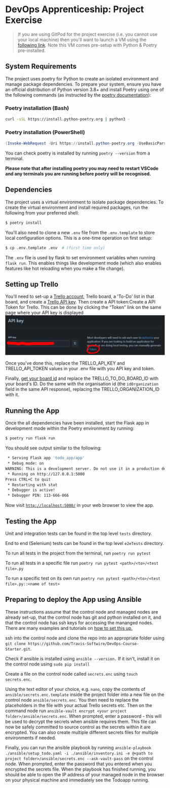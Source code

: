 # DevOps Apprenticeship: Project Exercise

> If you are using GitPod for the project exercise (i.e. you cannot use your local machine) then you'll want to launch a VM using the [following link](https://gitpod.io/#https://github.com/CorndelWithSoftwire/DevOps-Course-Starter). Note this VM comes pre-setup with Python & Poetry pre-installed.

## System Requirements

The project uses poetry for Python to create an isolated environment and manage package dependencies. To prepare your system, ensure you have an official distribution of Python version 3.8+ and install Poetry using one of the following commands (as instructed by the [poetry documentation](https://python-poetry.org/docs/#system-requirements)):

### Poetry installation (Bash)

```bash
curl -sSL https://install.python-poetry.org | python3 -
```

### Poetry installation (PowerShell)

```powershell
(Invoke-WebRequest -Uri https://install.python-poetry.org -UseBasicParsing).Content | py -
```

You can check poetry is installed by running `poetry --version` from a terminal.

**Please note that after installing poetry you may need to restart VSCode and any terminals you are running before poetry will be recognised.**

## Dependencies

The project uses a virtual environment to isolate package dependencies. To create the virtual environment and install required packages, run the following from your preferred shell:

```bash
$ poetry install
```

You'll also need to clone a new `.env` file from the `.env.template` to store local configuration options. This is a one-time operation on first setup:

```bash
$ cp .env.template .env  # (first time only)
```

The `.env` file is used by flask to set environment variables when running `flask run`. This enables things like development mode (which also enables features like hot reloading when you make a file change).

## Setting up Trello

You'll need to set-up a [Trello account](https://trello.com/signup), Trello board, a 'To-Do' list in that board, and create a [Trello API key](https://developer.atlassian.com/cloud/trello/guides/rest-api/api-introduction/#managing-your-api-key). 
Then create a API token:Create a API Token for Trello.
This can be done by clicking the “Token” link on the same page where your API key is displayed
![img.png](img.png)

Once you've done this, replace the TRELLO_API_KEY and TRELLO_API_TOKEN values in your .env file with you API key and token.



Finally, [get your board id](https://developer.atlassian.com/cloud/trello/guides/rest-api/api-introduction/#your-first-api-call) and replace the TRELLO_TO_DO_BOARD_ID with your board's ID. Do the same with the organisation id (the `idOrganization` field in the same API response), replacing the TRELLO_ORGANIZATION_ID with it.

## Running the App

Once the all dependencies have been installed, start the Flask app in development mode within the Poetry environment by running:
```bash
$ poetry run flask run
```

You should see output similar to the following:
```bash
 * Serving Flask app 'todo_app/app'
 * Debug mode: on
WARNING: This is a development server. Do not use it in a production deployment. Use a production WSGI server instead.
 * Running on http://127.0.0.1:5000
Press CTRL+C to quit
 * Restarting with stat
 * Debugger is active!
 * Debugger PIN: 113-666-066
```
Now visit [`http://localhost:5000/`](http://localhost:5000/) in your web browser to view the app.

## Testing the App

Unit and integration tests can be found in the top level `tests` directory.

End to end (Selenium) tests can be found in the top level `e2eTests` directory.

To run all tests in the project from the terminal, run `poetry run pytest`

To run all tests in a specific file run `poetry run pytest <path>/<to>/<test file>.py`

To run a specific test on its own run `poetry run pytest <path>/<to>/<test file>.py::<name of test>`

## Preparing to deploy the App using Ansible

These instructions assume that the control node and managed nodes are already set-up, that the control node has git and python installed on it, and that the control node has ssh keys for accessing the mananged nodes.
There are many examples and tutorials on [how to set this up.](https://www.ibm.com/docs/en/storage-ceph/5?topic=installation-enabling-password-less-ssh-ansible)

ssh into the control node and clone the repo into an appropriate folder using `git clone https://github.com/Travis-Softwire/DevOps-Course-Starter.git`.

Check if ansible is installed using `ansible --version.` If it isn't, install it on the control node using `sudo pip install `

Create a file on the control node called `secrets.enc` using `touch secrets.enc`.

Using the text editor of your choice, e.g. `nano`, copy the contents of `ansible/secrets.enc.template` inside the project folder into a new file on the control node `ansible/secrets.enc`.
You then need to replace the placeholders in the file with your actual Trello secrets etc. Then on the command node run `ansible-vault encrypt <your project folder>/ansible/secrets.enc`. When prompted, enter a password - this will be used to decrypt the secrets when ansible requires them.
This file can now be safely committed to source control as the secrets within it are encrypted. You can also create multiple different secrets files for multiple environments if needed.

Finally, you can run the ansible playbook by running `ansible-playbook ./ansible/setup_todo.yaml -i ./ansible/inventory.ini -e @<path to project folder>/ansible/secrets.enc --ask-vault-pass` on the control node. When prompted, enter the password that you entered when you encrypted the secrets file.
When the playbook has finished running, you should be able to open the IP address of your managed node in the browser on your physical machine and immediately see the Todoapp running.
